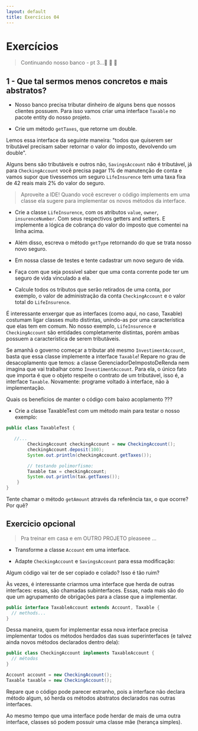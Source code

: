 ```yaml
---
layout: default
title: Exercícios 04
---
```


# Exercícios

> Continuando nosso banco - pt 3...🏦 🏧 💸 

## 1 - Que tal sermos menos concretos e mais abstratos?

* Nosso banco precisa tributar dinheiro de alguns bens que nossos clientes possuem. Para isso vamos criar uma interface `Taxable` no pacote entity do nosso projeto.

* Crie um método `getTaxes`, que retorne um double.

Lemos essa interface da seguinte maneira: "todos que quiserem ser tributável precisam saber retornar o valor do imposto, devolvendo um double".

Alguns bens são tributáveis e outros não, `SavingsAccount` não é tributável, já para `CheckingAccount` você precisa pagar 1% de manutenção de conta e vamos supor que tivessemos um seguro `LifeInsurence` tem uma taxa fixa de 42 reais mais 2% do valor do seguro.

> Aproveite a IDE! Quando você escrever o código implements em uma classe ela sugere para implementar os novos métodos da interface.

* Crie a classe `LifeInsurence`, com os atributos `value`, `owner`, `insurenceNumber`. Com seus respectivos getters and setters. E implemente a lógica de cobrança do valor do imposto que comentei na linha acima. 

* Além disso, escreva o método `getType` retornando do que se trata nosso novo seguro.

* Em nossa classe de testes e tente cadastrar um novo seguro de vida.

* Faça com que seja possível saber que uma conta corrente pode ter um seguro de vida vinculado a ela.

* Calcule todos os tributos que serão retirados de uma conta, por exemplo, o valor de administração da conta `CheckingAccount` e o valor total do `LifeInsurence`.

É interessante enxergar que as interfaces (como aqui, no caso, Taxable) costumam ligar classes muito distintas, unindo-as por uma característica que elas tem em comum. No nosso exemplo, `LifeInsurence` e `CheckingAccount` são entidades completamente distintas, porém ambas possuem a característica de serem tributáveis.

Se amanhã o governo começar a tributar até mesmo `InvestimentAccount`, basta que essa classe implemente a interface `Taxable`! Repare no grau de desacoplamento que temos: a classe GerenciadorDeImpostoDeRenda nem imagina que vai trabalhar como `InvestimentAccount`. Para ela, o único fato que importa é que o objeto respeite o contrato de um tributável, isso é, a interface `Taxable`. Novamente: programe voltado à interface, não à implementação.

Quais os benefícios de manter o código com baixo acoplamento ???

* Crie a classe TaxableTest com um método main para testar o nosso exemplo:

```java
public class TaxableTest {

   //...
        CheckingAccount checkingAccount = new CheckingAccount();
        checkingAccount.deposit(100);
        System.out.println(checkingAccount.getTaxes());

        // testando polimorfismo:
        Taxable tax = checkingAccount;
        System.out.println(tax.getTaxes());
    }
}
```

Tente chamar o método `getAmount` através da referência tax, o que ocorre? Por quê?

## Exercicio opcional 

> Pra treinar em casa e em OUTRO PROJETO pleaseee ...

* Transforme a classe `Account` em uma interface.

* Adapte `CheckingAccount` e `SavingsAccount` para essa modificação:

Algum código vai ter de ser copiado e colado? Isso é tão ruim?

Às vezes, é interessante criarmos uma interface que herda de outras interfaces: essas, são chamadas subinterfaces. Essas, nada mais são do que um agrupamento de obrigações para a classe que a implementar.

```java
public interface TaxableAccount extends Account, Taxable {
  // methods...
}
```

Dessa maneira, quem for implementar essa nova interface precisa implementar todos os métodos herdados das suas superinterfaces (e talvez ainda novos métodos declarados dentro dela):

```java
public class CheckingAccount implements TaxableAccount {
  // métodos
}
```


```java
Account account = new CheckingAccount();
Taxable taxable = new CheckingAccount();
```

Repare que o código pode parecer estranho, pois a interface não declara método algum, só herda os métodos abstratos declarados nas outras interfaces.

Ao mesmo tempo que uma interface pode herdar de mais de uma outra interface, classes só podem possuir uma classe mãe (herança simples).